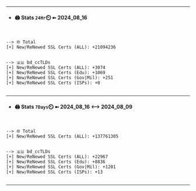 

---
- #### 🖨️ **Stats** `24Hr`⏲️ ➼ 2024_08_16
```console


--> 🌐 Total
[+] New/ReNewed SSL Certs (ALL): +21094236


--> 🇧🇩 bd_ccTLDs
[+] New/ReNewed SSL Certs (ALL): +3074
[+] New/ReNewed SSL Certs (Edu): +1069
[+] New/ReNewed SSL Certs (Gov|Mil): +251
[+] New/ReNewed SSL Certs (ISPs): +0


```

---
- #### 🖨️ **Stats** `7Days`⏲️ ➼ 2024_08_16 <--> 2024_08_09
```console


--> 🌐 Total
[+] New/ReNewed SSL Certs (ALL): +137761305


--> 🇧🇩 bd_ccTLDs
[+] New/ReNewed SSL Certs (ALL): +22967
[+] New/ReNewed SSL Certs (Edu): +8836
[+] New/ReNewed SSL Certs (Gov|Mil): +1201
[+] New/ReNewed SSL Certs (ISPs): +13


```

---

